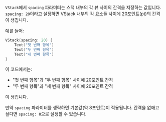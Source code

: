 `VStack`에서 `spacing` 파라미터는 스택 내부의 각 뷰 사이의 간격을 지정하는 값입니다. `spacing: 20`이라고 설정하면 VStack 내부의 각 요소들 사이에 20포인트(pt)의 간격이 생깁니다.

예를 들어:

```swift
VStack(spacing: 20) {
    Text("첫 번째 항목")
    Text("두 번째 항목")
    Text("세 번째 항목")
}
```

이 코드에서는:

- "첫 번째 항목"과 "두 번째 항목" 사이에 20포인트 간격
- "두 번째 항목"과 "세 번째 항목" 사이에 20포인트 간격

이 생깁니다.

만약 `spacing` 파라미터를 생략하면 기본값(약 8포인트)이 적용됩니다. 간격을 없애고 싶다면 `spacing: 0`으로 설정할 수 있습니다.